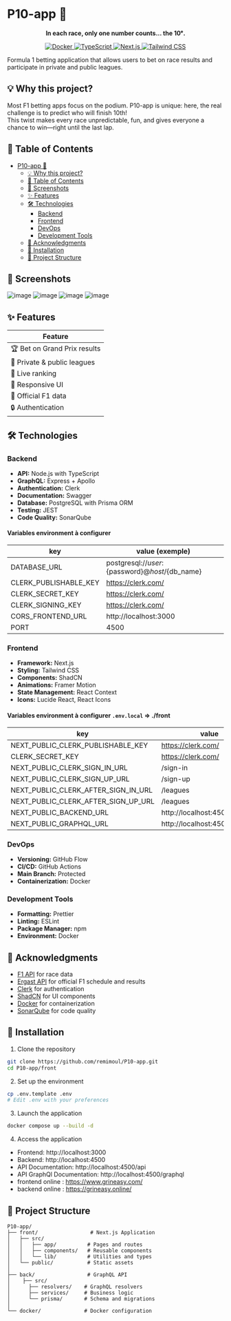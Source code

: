 # P10-app 🏁

<p align="center"><b>In each race, only one number counts... the 10ᵉ.</b></p>

<p align="center">
  <a href="https://www.docker.com/">
    <img alt="Docker" src="https://img.shields.io/badge/docker-ready-blue?logo=docker">
  </a>
  <a href="https://www.typescriptlang.org/">
    <img alt="TypeScript" src="https://img.shields.io/badge/TypeScript-5.x-blue?logo=typescript">
  </a>
  <a href="https://nextjs.org/">
    <img alt="Next.js" src="https://img.shields.io/badge/Next.js-15+-black?logo=next.js">
  </a>
  <a href="https://tailwindcss.com/">
    <img alt="Tailwind CSS" src="https://img.shields.io/badge/TailwindCSS-4.x-38bdf8?logo=tailwindcss&logoColor=white">
  </a>
</p>

Formula 1 betting application that allows users to bet on race results and participate in private and public leagues.

## 💡 Why this project?

Most F1 betting apps focus on the podium. P10-app is unique: here, the real challenge is to predict who will finish 10th!  
This twist makes every race unpredictable, fun, and gives everyone a chance to win—right until the last lap.

## 📑 Table of Contents
- [P10-app 🏁](#p10-app-️)
  - [💡 Why this project?](#-why-this-project)
  - [📑 Table of Contents](#-table-of-contents)
  - [📸 Screenshots](#-screenshots)
  - [✨ Features](#-features)
  - [🛠️ Technologies](#️-technologies)
    - [Backend](#backend)
    - [Frontend](#frontend)
    - [DevOps](#devops)
    - [Development Tools](#development-tools)
  - [🙏 Acknowledgments](#-acknowledgments)
  - [🚀 Installation](#-installation)
  - [📝 Project Structure](#-project-structure)

## 📸 Screenshots

![image](https://github.com/user-attachments/assets/f87ae04f-901f-4ad0-9104-7815f9f59533)
![image](https://github.com/user-attachments/assets/287b92d5-8f0d-4f9d-abf3-c77e64e78259)
![image](https://github.com/user-attachments/assets/1a739cfd-a637-45f9-889d-242b78abe3b0)
![image](https://github.com/user-attachments/assets/3e9d486e-14d9-4a62-bbb4-10ab1776670e)

## ✨ Features

| Feature                        | 
|--------------------------------|
| 🏆 Bet on Grand Prix results   | 
| 👥 Private & public leagues    | 
| 🏅 Live ranking                | 
| 📱 Responsive UI               | 
| 🏁 Official F1 data            | 
| 🔒 Authentication              | 

## 🛠️ Technologies

### Backend
- **API:** Node.js with TypeScript
- **GraphQL:** Express + Apollo
- **Authentication:** Clerk
- **Documentation:** Swagger
- **Database:** PostgreSQL with Prisma ORM
- **Testing:** JEST
- **Code Quality:** SonarQube

#### Variables environment à configurer

| key                   | value (exemple)                                     |
|-----------------------|-----------------------------------------------------|
| DATABASE_URL          | postgresql://${user}:${password}@${host}/${db_name} |
| CLERK_PUBLISHABLE_KEY | https://clerk.com/                                  |
| CLERK_SECRET_KEY      | https://clerk.com/                                  |
| CLERK_SIGNING_KEY     | https://clerk.com/                                  |
| CORS_FRONTEND_URL     | http://localhost:3000                               |
| PORT                  | 4500                                                |


### Frontend
- **Framework:** Next.js
- **Styling:** Tailwind CSS
- **Components:** ShadCN
- **Animations:** Framer Motion
- **State Management:** React Context
- **Icons:** Lucide React, React Icons

#### Variables environment à configurer `.env.local` => ./front

| key                                 | value                         |
|-------------------------------------|-------------------------------|
| NEXT_PUBLIC_CLERK_PUBLISHABLE_KEY   | https://clerk.com/            |
| CLERK_SECRET_KEY                    | https://clerk.com/            |
| NEXT_PUBLIC_CLERK_SIGN_IN_URL       | /sign-in                      |
| NEXT_PUBLIC_CLERK_SIGN_UP_URL       | /sign-up                      |
| NEXT_PUBLIC_CLERK_AFTER_SIGN_IN_URL | /leagues                      |
| NEXT_PUBLIC_CLERK_AFTER_SIGN_UP_URL | /leagues                      |
| NEXT_PUBLIC_BACKEND_URL             | http://localhost:4500         |
| NEXT_PUBLIC_GRAPHQL_URL             | http://localhost:4500/graphql |


### DevOps
- **Versioning:** GitHub Flow
- **CI/CD:** GitHub Actions
- **Main Branch:** Protected
- **Containerization:** Docker

### Development Tools
- **Formatting:** Prettier
- **Linting:** ESLint
- **Package Manager:** npm
- **Environment:** Docker

## 🙏 Acknowledgments

- [F1 API](https://openf1.org/) for race data
- [Ergast API](https://api.jolpi.ca/ergast/f1/) for official F1 schedule and results
- [Clerk](https://clerk.com/) for authentication
- [ShadCN](https://ui.shadcn.com/) for UI components
- [Docker](https://www.docker.com/) for containerization
- [SonarQube](https://www.sonarsource.com/) for code quality

## 🚀 Installation

1. Clone the repository
```bash
git clone https://github.com/remimoul/P10-app.git
cd P10-app/front
```

2. Set up the environment
```bash
cp .env.template .env
# Edit .env with your preferences
```

3. Launch the application
```bash
docker compose up --build -d
```

4. Access the application
- Frontend: http://localhost:3000
- Backend: http://localhost:4500
- API Documentation: http://localhost:4500/api
- API GraphQl Documentation: http://localhost:4500/graphql
- frontend online : https://www.grineasy.com/
- backend online : https://grineasy.online/

## 📝 Project Structure

```
P10-app/
├── front/                 # Next.js Application
│   ├── src/
│   │   ├── app/          # Pages and routes
│   │   ├── components/   # Reusable components
│   │   └── lib/          # Utilities and types
│   └── public/           # Static assets
│
├── back/                 # GraphQL API
│    ├── src/
│      ├── resolvers/    # GraphQL resolvers
│      ├── services/     # Business logic
│      └── prisma/       # Schema and migrations
│   
└── docker/              # Docker configuration
```



